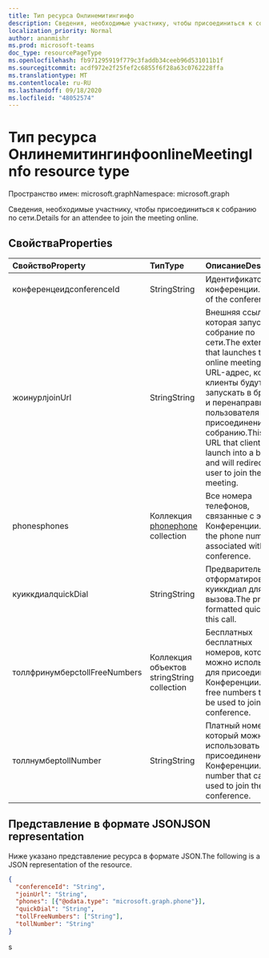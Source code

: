 ```yaml
---
title: Тип ресурса Онлинемитингинфо
description: Сведения, необходимые участнику, чтобы присоединиться к собранию по сети.
localization_priority: Normal
author: ananmishr
ms.prod: microsoft-teams
doc_type: resourcePageType
ms.openlocfilehash: fb971295919f779c3faddb34ceeb96d531011b1f
ms.sourcegitcommit: acdf972e2f25fef2c6855f6f28a63c0762228ffa
ms.translationtype: MT
ms.contentlocale: ru-RU
ms.lasthandoff: 09/18/2020
ms.locfileid: "48052574"
---
```

# <a name="onlinemeetinginfo-resource-type"></a><span data-ttu-id="10916-103">Тип ресурса Онлинемитингинфо</span><span class="sxs-lookup"><span data-stu-id="10916-103">onlineMeetingInfo resource type</span></span>

<span data-ttu-id="10916-104">Пространство имен: microsoft.graph</span><span class="sxs-lookup"><span data-stu-id="10916-104">Namespace: microsoft.graph</span></span>

<span data-ttu-id="10916-105">Сведения, необходимые участнику, чтобы присоединиться к собранию по сети.</span><span class="sxs-lookup"><span data-stu-id="10916-105">Details for an attendee to join the meeting online.</span></span>

## <a name="properties"></a><span data-ttu-id="10916-106">Свойства</span><span class="sxs-lookup"><span data-stu-id="10916-106">Properties</span></span>

| <span data-ttu-id="10916-107">Свойство</span><span class="sxs-lookup"><span data-stu-id="10916-107">Property</span></span>     | <span data-ttu-id="10916-108">Тип</span><span class="sxs-lookup"><span data-stu-id="10916-108">Type</span></span>        | <span data-ttu-id="10916-109">Описание</span><span class="sxs-lookup"><span data-stu-id="10916-109">Description</span></span> |
|:-------------|:------------|:------------|
|<span data-ttu-id="10916-110">конференцеид</span><span class="sxs-lookup"><span data-stu-id="10916-110">conferenceId</span></span>|<span data-ttu-id="10916-111">String</span><span class="sxs-lookup"><span data-stu-id="10916-111">String</span></span>| <span data-ttu-id="10916-112">Идентификатор конференции.</span><span class="sxs-lookup"><span data-stu-id="10916-112">The ID of the conference.</span></span>|
|<span data-ttu-id="10916-113">жоинурл</span><span class="sxs-lookup"><span data-stu-id="10916-113">joinUrl</span></span>|<span data-ttu-id="10916-114">String</span><span class="sxs-lookup"><span data-stu-id="10916-114">String</span></span>| <span data-ttu-id="10916-115">Внешняя ссылка, которая запускает собрание по сети.</span><span class="sxs-lookup"><span data-stu-id="10916-115">The external link that launches the online meeting.</span></span> <span data-ttu-id="10916-116">Это URL-адрес, который клиенты будут запускать в браузере и перенаправит пользователя для присоединения к собранию.</span><span class="sxs-lookup"><span data-stu-id="10916-116">This is a URL that clients will launch into a browser and will redirect the user to join the meeting.</span></span>|
|<span data-ttu-id="10916-117">phones</span><span class="sxs-lookup"><span data-stu-id="10916-117">phones</span></span>|<span data-ttu-id="10916-118">Коллекция [phone](phone.md)</span><span class="sxs-lookup"><span data-stu-id="10916-118">[phone](phone.md) collection</span></span>| <span data-ttu-id="10916-119">Все номера телефонов, связанные с этой Конференции.</span><span class="sxs-lookup"><span data-stu-id="10916-119">All of the phone numbers associated with this conference.</span></span>|
|<span data-ttu-id="10916-120">куиккдиал</span><span class="sxs-lookup"><span data-stu-id="10916-120">quickDial</span></span>|<span data-ttu-id="10916-121">String</span><span class="sxs-lookup"><span data-stu-id="10916-121">String</span></span>| <span data-ttu-id="10916-122">Предварительно отформатированный куиккдиал для этого вызова.</span><span class="sxs-lookup"><span data-stu-id="10916-122">The pre-formatted quickdial for this call.</span></span>|
|<span data-ttu-id="10916-123">толлфринумберс</span><span class="sxs-lookup"><span data-stu-id="10916-123">tollFreeNumbers</span></span>|<span data-ttu-id="10916-124">Коллекция объектов string</span><span class="sxs-lookup"><span data-stu-id="10916-124">String collection</span></span>| <span data-ttu-id="10916-125">Бесплатных бесплатных номеров, которые можно использовать для присоединения к Конференции.</span><span class="sxs-lookup"><span data-stu-id="10916-125">The toll free numbers that can be used to join the conference.</span></span>|
|<span data-ttu-id="10916-126">толлнумбер</span><span class="sxs-lookup"><span data-stu-id="10916-126">tollNumber</span></span>|<span data-ttu-id="10916-127">String</span><span class="sxs-lookup"><span data-stu-id="10916-127">String</span></span>| <span data-ttu-id="10916-128">Платный номер, который можно использовать для присоединения к Конференции.</span><span class="sxs-lookup"><span data-stu-id="10916-128">The toll number that can be used to join the conference.</span></span>|

## <a name="json-representation"></a><span data-ttu-id="10916-129">Представление в формате JSON</span><span class="sxs-lookup"><span data-stu-id="10916-129">JSON representation</span></span>

<span data-ttu-id="10916-130">Ниже указано представление ресурса в формате JSON.</span><span class="sxs-lookup"><span data-stu-id="10916-130">The following is a JSON representation of the resource.</span></span>

<!-- {
  "blockType": "resource",
  "@odata.type": "microsoft.graph.onlineMeetingInfo"
}-->

```json
{
  "conferenceId": "String",
  "joinUrl": "String",
  "phones": [{"@odata.type": "microsoft.graph.phone"}],
  "quickDial": "String",
  "tollFreeNumbers": ["String"],
  "tollNumber": "String"
}
```

<!-- uuid: 16cd6b66-4b1a-43a1-adaf-3a886856ed98
2019-02-04 14:57:30 UTC -->
<!-- {
  "type": "#page.annotation",
  "description": "onlineMeetingInfo resource",
  "keywords": "",
  "section": "documentation",
  "tocPath": ""
}-->s


